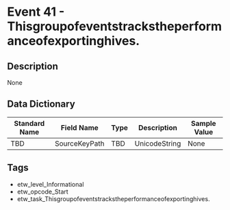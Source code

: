 # Event 41 - Thisgroupofeventstrackstheperformanceofexportinghives.

## Description
None

## Data Dictionary
|Standard Name|Field Name|Type|Description|Sample Value|
|---|---|---|---|---|
|TBD|SourceKeyPath|TBD|UnicodeString|None|None|

## Tags
* etw_level_Informational
* etw_opcode_Start
* etw_task_Thisgroupofeventstrackstheperformanceofexportinghives.